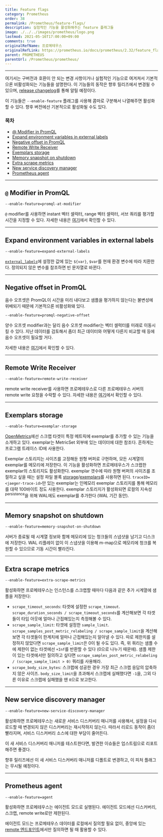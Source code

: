 ```yaml
---
title: Feature flags
category: Prometheus
order: 38
permalink: /Prometheus/feature-flags/
description: 실험적인 기능을 활성화해주는 feature 플래그들
image: ./../../images/prometheus/logo.png
lastmod: 2021-05-16T17:00:00+09:00
comments: true
originalRefName: 프로메테우스
originalRefLink: https://prometheus.io/docs/prometheus/2.32/feature_flags
parent: PROMETHEUS
parentUrl: /Prometheus/prometheus/
---
```


---

여기서는 구버전과 호환이 안 되는 변경 사항이거나 실험적인 기능으로 여겨져서 기본적으론 비활성화되는 기능들을 설명한다. 이 기능들의 동작은 향후 릴리즈에서 변경될 수 있으며, [release changelog](https://github.com/prometheus/prometheus/blob/main/CHANGELOG.md)를 통해 알릴 예정이다.

이 기능들은 `--enable-feature` 플래그를 사용해 콤마로 구분해서 나열해주면 활성화할 수 있다. 향후 버전에선 기본적으로 활성화될 수도 있다.

### 목차

- [@ Modifier in PromQL](#-modifier-in-promql)
- [Expand environment variables in external labels](#expand-environment-variables-in-external-labels)
- [Negative offset in PromQL](#negative-offset-in-promql)
- [Remote Write Receiver](#remote-write-receiver)
- [Exemplars storage](#exemplars-storage)
- [Memory snapshot on shutdown](#memory-snapshot-on-shutdown)
- [Extra scrape metrics](#extra-scrape-metrics)
- [New service discovery manager](#new-service-discovery-manager)
- [Prometheus agent](#prometheus-agent)

---

## `@` Modifier in PromQL

```sh
--enable-feature=promql-at-modifier
```

`@` modifier를 사용하면 instant 벡터 셀럭터, range 벡터 셀럭터, 서브 쿼리를 평가할 시간을 지정할 수 있다. 자세한 내용은 [여기](../querying.basics#-modifier)에서 확인할 수 있다.

---

## Expand environment variables in external labels

```sh
--enable-feature=expand-external-labels
```

[`external_labels`](../configuration#configuration-file)에 설정한 값에 있는 `${var}`, `$var`를 현재 환경 변수에 따라 치환한다. 정의되지 않은 변수를 참조하면 빈 문자열로 바뀐다.

---

## Negative offset in PromQL

음수 오프셋은 PromQL이 시간을 미리 내다보고 샘플을 평가하지 않는다는 불변성에 위배되기 때문에 기본적으론 비활성화돼 있다.

```sh
--enable-feature=promql-negative-offset
```

양수 오프셋 modifier과는 달리 음수 오프셋 modifier는 벡터 셀럭터를 미래로 이동시킬 수 있다. 지난 데이터를 검토해서 좀더 최근 데이터와 어떻게 다른지 비교할 때 등에 음수 오프셋이 필요할 거다.

자세한 내용은 [여기](../querying.basics/#offset-modifier)에서 확인할 수 있다.

---

## Remote Write Receiver

```sh
--enable-feature=remote-write-receiver
```

remote write receiver를 사용하면 프로메테우스로 다른 프로메테우스 서버의 remote write 요청을 수락할 수 있다. 자세한 내용은 [여기](../storage/#overview)에서 확인할 수 있다.

---

## Exemplars storage

```sh
--enable-feature=exemplar-storage
```

[OpenMetrics](https://github.com/OpenObservability/OpenMetrics/blob/main/specification/OpenMetrics.md#exemplars)에선 스크랩 타겟이 특정 메트릭에 exemplar를 추가할 수 있는 기능을 소개하고 있다. exemplar는 MetricSet 외부에 있는 데이터에 대한 참조다. 흔하게는 프로그램 트레이스 ID에 사용한다.

Exemplar 스토리지는 사이즈를 고정해둔 원형 버퍼로 구현하며, 모든 시계열의 exemplar를 메모리에 저장한다. 이 기능을 활성화하면 프로메테우스가 스크랩한 exemplar의 스토리지도 활성화한다. exemplar 갯수에 따라 원형 버퍼의 사이즈를 조절하고 싶을 때는 설정 파일 블록 [storage](../configuration/#configuration-file)/[exemplars](../configuration/#exemplars)를 사용하면 된다. `traceID=<jaeger-trace-id>`만 있는 exemplar는 인메모리 exemplar 스토리지를 통해 메모리를 대략 100바이트 정도 사용한다. exemplar 스토리지가 활성화되면 로컬의 지속성<sup>persistence</sup>을 위해 WAL에도 exemplar를 추가한다 (WAL 기간 동안).

---

## Memory snapshot on shutdown

```sh
--enable-feature=memory-snapshot-on-shutdown
```

서버가 종료될 때 시계열 정보와 함께 메모리에 있는 청크들의 스냅샷을 남기고 디스크에 저장한다. WAL 리플레이 없이 이 스냅샷을 이용해 m-map으로 메모리에 청크를 복원할 수 있으므로 기동 시간이 빨라진다.

---

## Extra scrape metrics

```sh
--enable-feature=extra-scrape-metrics
```

활성화하면 프로메테우스는 인스턴스를 스크랩할 때마다 다음과 같은 추가 시계열에 샘플을 저장한다:

- `scrape_timeout_seconds`: 타겟에 설정한 `scrape_timeout`. `scrape_duration_seconds / scrape_timeout_seconds`를 계산해보면 각 타겟들이 타임 아웃에 얼마나 근접해있는지 측정해볼 수 있다.
- `scrape_sample_limit`: 타겟에 설정한 `sample_limit`. `scrape_samples_post_metric_relabeling / scrape_sample_limit`을 계산해보면 각 타겟들이 한계치에 얼마나 근접해있는지 알아낼 수 있다. 따로 제한치를 설정하지 않았다면 `scrape_sample_limit`은 0이 될 수도 있다. 즉, 위 쿼리는 샘플 수에 제한이 없는 타겟에선 `+Inf`를 반환할 수 있다 (0으로 나누기 때문에). 샘플 제한이 있는 타겟에서만 질의하고 싶다면 `scrape_samples_post_metric_relabeling / (scrape_sample_limit > 0)` 쿼리를 사용해라.
- `scrape_body_size_bytes`: 스크랩에 성공한 경우 가장 최근 스크랩 응답의 압축하지 않은 사이즈. `body_size_limit`을 초과해서 스크랩에 실패했다면 `-1`을, 그외 다른 이유로 스크랩에 실패했을 땐 `0`으로 보고한다.

---

## New service discovery manager

```sh
--enable-feature=new-service-discovery-manager
```

활성화하면 프로메테우스는 새로운 서비스 디스커버리 매니저를 사용해서, 설정을 다시 로드할 때 변경되지 않은 디스커버리는 재시작하지 않는다. 따라서 리로드 동작이 좀더 빨라지며, 서비스 디스커버리 소스에 대한 부담이 줄어든다.

이 새 서비스 디스커버리 매니저를 테스트한다면, 발견한 이슈들은 업스트림으로 리포트해주면 좋겠다.

향후 릴리즈에선 이 새 서비스 디스커버리 매니저를 디폴트로 변경하고, 이 피처 플래그는 무시될 예정이다.

---

## Prometheus agent

```sh
--enable-feature=agent
```

활성화하면 프로메테우스는 에이전트 모드로 실행된다. 에이전트 모드에선 디스커버리, 스크랩, remote write로만 제한된다.

에이전트 모드는 프로메테우스 데이터를 로컬에서 질의할 필요 없이, 중앙에 있는 [remote 엔드포인트](../integrations#remote-endpoints-and-storage)에서만 질의하면 될 때 활용할 수 있다.